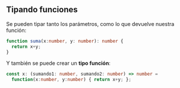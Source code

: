 ## Tipando funciones

Se pueden tipar tanto los parámetros, como lo que devuelve nuestra función:

```ts
function suma(x:number, y: number): number {
  return x+y;
}
```

Y también se puede crear un **tipo función**:
```ts
const x: (sumando1: number, sumando2: number) => number =
  function(x:number, y:number) { return x+y; };
```
